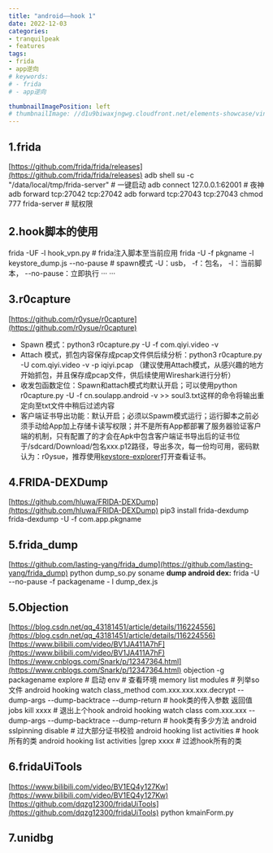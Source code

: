 ```yaml
---
title: "android——hook 1"
date: 2022-12-03
categories:
- tranquilpeak
- features
tags:
- frida
- app逆向
# keywords:
# - frida
# - app逆向

thumbnailImagePosition: left
# thumbnailImage: //d1u9biwaxjngwg.cloudfront.net/elements-showcase/vintage-140.jpg
---
```


<!--more-->


## 1.frida 
[https://github.com/frida/frida/releases](https://github.com/frida/frida/releases)
adb shell su -c "/data/local/tmp/frida-server"  # 一键启动
adb connect 127.0.0.1:62001  # 夜神
adb forward tcp:27042 tcp:27042
adb forward tcp:27043 tcp:27043
chmod 777 frida-server  # 赋权限
## 2.hook脚本的使用
frida -UF -l hook_vpn.py  # frida注入脚本至当前应用
frida -U -f pkgname -l  keystore_dump.js --no-pause  # spawn模式  -U：usb，  -f：包名，   -l：当前脚本，  --no-pause：立即执行
··· ···
## 3.r0capture
[https://github.com/r0ysue/r0capture](https://github.com/r0ysue/r0capture)

- Spawn 模式：python3 r0capture.py -U -f com.qiyi.video -v
- Attach 模式，抓包内容保存成pcap文件供后续分析：python3 r0capture.py -U com.qiyi.video -v -p iqiyi.pcap  （建议使用Attach模式，从感兴趣的地方开始抓包，并且保存成pcap文件，供后续使用Wireshark进行分析）
- 收发包函数定位：Spawn和attach模式均默认开启；可以使用python r0capture.py -U -f cn.soulapp.android -v >> soul3.txt这样的命令将输出重定向至txt文件中稍后过滤内容
- 客户端证书导出功能：默认开启；必须以Spawm模式运行；运行脚本之前必须手动给App加上存储卡读写权限；并不是所有App都部署了服务器验证客户端的机制，只有配置了的才会在Apk中包含客户端证书导出后的证书位于/sdcard/Download/包名xxx.p12路径，导出多次，每一份均可用，密码默认为：r0ysue，推荐使用[keystore-explorer](http://keystore-explorer.org/)打开查看证书。
## 4.FRIDA-DEXDump
[https://github.com/hluwa/FRIDA-DEXDump](https://github.com/hluwa/FRIDA-DEXDump)
pip3 install frida-dexdump
frida-dexdump -U -f com.app.pkgname
## 5.frida_dump
[https://github.com/lasting-yang/frida_dump](https://github.com/lasting-yang/frida_dump)
python dump_so.py soname
**dump android dex:**
frida -U --no-pause -f packagename - l dump_dex.js
## 5.Objection
[https://blog.csdn.net/qq_43181451/article/details/116224556](https://blog.csdn.net/qq_43181451/article/details/116224556)
[https://www.bilibili.com/video/BV1JA411A7hF](https://www.bilibili.com/video/BV1JA411A7hF)
[https://www.cnblogs.com/Snark/p/12347364.html](https://www.cnblogs.com/Snark/p/12347364.html) 
objection -g packagename explore  # 启动
env  # 查看环境
memory list modules #  列举so文件
android hooking watch class_method com.xxx.xxx.xxx.decrypt --dump-args --dump-backtrace --dump-return  # hook类的传入参数 返回值
jobs kill xxxx  # 退出上个hook
android hooking watch class com.xxx.xxx --dump-args --dump-backtrace --dump-return  # hook类有多少方法
android sslpinning disable  # 过大部分证书校验
android hooking list activities  # hook所有的类
android hooking list activities  |grep xxxx  # 过滤hook所有的类
## 6.fridaUiTools
[https://www.bilibili.com/video/BV1EQ4y127Kw](https://www.bilibili.com/video/BV1EQ4y127Kw)
[https://github.com/dqzg12300/fridaUiTools](https://github.com/dqzg12300/fridaUiTools)
python kmainForm.py
## 7.unidbg

